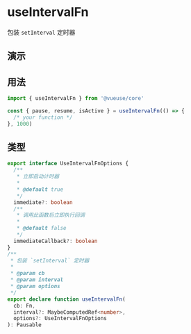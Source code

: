 # useIntervalFn

包装 `setInterval` 定时器

## 演示

<demo src="./demo.vue" title="useIntervalFn" desc=""></demo>



## 用法

```ts
import { useIntervalFn } from '@vueuse/core'

const { pause, resume, isActive } = useIntervalFn(() => {
  /* your function */
}, 1000)
```


## 类型

```ts
export interface UseIntervalFnOptions {
  /**
   * 立即启动计时器
   *
   * @default true
   */
  immediate?: boolean
  /**
   * 调用此函数后立即执行回调
   *
   * @default false
   */
  immediateCallback?: boolean
}
/**
 * 包装 `setInterval` 定时器
 *
 * @param cb
 * @param interval
 * @param options
 */
export declare function useIntervalFn(
  cb: Fn,
  interval?: MaybeComputedRef<number>,
  options?: UseIntervalFnOptions
): Pausable
```
